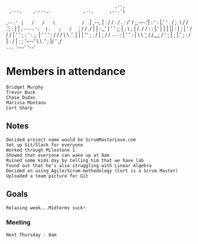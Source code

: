 
                                                  
                                             ,--, 
     ,---,    ,----..            ,--,      ,--.'| 
  ,`--.' |   /   /   \          / .`|   ,--,  | : 
 /    /  :  /   .     :        /' / ;,---.'|  : ' 
:    |.' ' .   /   ;.  \      /  / .';   : |  | ; 
`----':  |.   ;   /  ` ;     /  / ./ |   | : _' | 
   '   ' ;;   |  ; \ ; |    / ./  /  :   : |.'  | 
   |   | ||   :  | ; | '   /  /  /   |   ' '  ; : 
   '   : ;.   |  ' ' ' :  /  /  /    \   \  .'. | 
   |   | ''   ;  \; /  | ;  /  /      `---`:  | ' 
   '   : | \   \  ',  /./__;  /            '  ; | 
   ;   |.'  ;   :    / |   : /             |  : ; 
   '---'     \   \ .'  ;   |/              '  ,/  
              `---`    `---'               '--'   
                                                  

# Members in attendance
```
Bridget Murphy 
Trevor Buck 
Chase Dudas 
Marissa Montano 
Cort Sharp
```
## Notes
```
Decided project name would be ScrumMasterLove.com
Set up Git/Slack for everyone
Worked through Milestone 1
Showed that everyone can wake up at 8am
Ruined some kids day by telling him that we have lab
Found out that he's also struggling with Linear Algebra
Decided on using Agile/Scrum methodology (Cort is a Scrum Master)
Uploaded a team picture for Git
```
## Goals
```
Relaxing week...Midterms suck!
```

### Meeting 
```
Next Thursday - 8am
```
